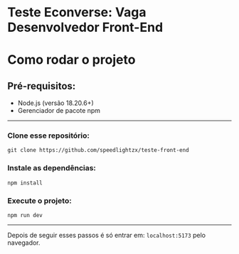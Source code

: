 # Teste Econverse: Vaga Desenvolvedor Front-End

# Como rodar o projeto

## Pré-requisitos:
- Node.js (versão 18.20.6+)
- Gerenciador de pacote npm

---

### Clone esse repositório:
```
git clone https://github.com/speedlightzx/teste-front-end
```

### Instale as dependências:
```
npm install
```

### Execute o projeto:
```
npm run dev
```
---
Depois de seguir esses passos é só entrar em: `localhost:5173` pelo navegador.